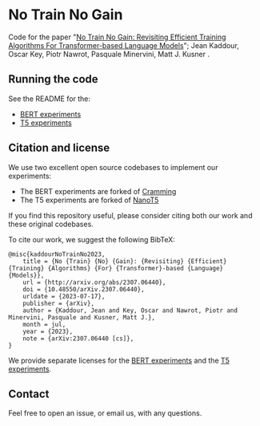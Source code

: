 # No Train No Gain

Code for the paper
"[No Train No Gain: Revisiting Efficient Training Algorithms For Transformer-based Language Models](https://arxiv.org/abs/2307.06440)";
Jean Kaddour, Oscar Key, Piotr Nawrot, Pasquale Minervini, Matt J. Kusner .


## Running the code
See the README for the:
- [BERT experiments](bert/README.md)
- [T5 experiments](t5/README.md)
 
## Citation and license
We use two excellent open source codebases to implement our experiments:
- The BERT experiments are forked of [Cramming](https://github.com/JonasGeiping/cramming)
- The T5 experiments are forked of [NanoT5](https://github.com/PiotrNawrot/nanoT5)

If you find this repository useful, please consider citing both our work and these original codebases.

To cite our work, we suggest the following BibTeX:
```
@misc{kaddourNoTrainNo2023,
	title = {No {Train} {No} {Gain}: {Revisiting} {Efficient} {Training} {Algorithms} {For} {Transformer}-based {Language} {Models}},
	url = {http://arxiv.org/abs/2307.06440},
	doi = {10.48550/arXiv.2307.06440},
	urldate = {2023-07-17},
	publisher = {arXiv},
	author = {Kaddour, Jean and Key, Oscar and Nawrot, Piotr and Minervini, Pasquale and Kusner, Matt J.},
	month = jul,
	year = {2023},
	note = {arXiv:2307.06440 [cs]},
}
```

We provide separate licenses for the [BERT experiments](bert/LICENSE.txt) and the [T5 experiments](t5/LICENSE).

## Contact
Feel free to open an issue, or email us, with any questions.
